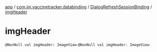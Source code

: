 [app](../../index.md) / [com.jnj.vaccinetracker.databinding](../index.md) / [DialogRefreshSessionBinding](index.md) / [imgHeader](./img-header.md)

# imgHeader

`@NonNull val imgHeader: ImageView`
`@NonNull val imgHeader: ImageView`